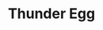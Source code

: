 ---
templateKey: blog-post
featuredpost: false
featuredimage: /assets/Thunder_Egg.png
title: Thunder Egg
description: Mineral
testfield: 1116
---